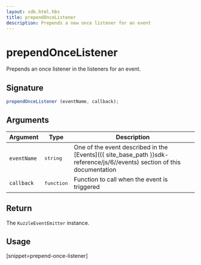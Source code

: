 ```yaml
---
layout: sdk.html.hbs
title: prependOnceListener
description: Prepends a new once listener for an event
---
```


# prependOnceListener

Prepends an once listener in the listeners for an event.

## Signature

```js
prependOnceListener (eventName, callback);
```

## Arguments

| Argument   | Type     | Description      |
| ---------- | -------- | -------- |
| `eventName`    | <pre>string</pre> | One of the event described in the [Events]({{ site_base_path }}sdk-reference/js/6//events) section of this documentation |
| `callback` | <pre>function</pre> | Function to call when the event is triggered     |

## Return

The `KuzzleEventEmitter` instance.

## Usage

[snippet=prepend-once-listener]
